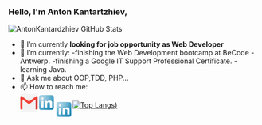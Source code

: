 ### Hello, I'm Anton Kantartzhiev,

![AntonKantardzhiev GitHub Stats](https://github-readme-stats.vercel.app/api?username=AntonKantardzhiev&theme=algolia&show_icons=true)
<!--
- 🔭 I’m currently working on ...
- 🌱 I’m currently learning ...
- 👯 I’m looking to collaborate on ...
- 🤔 I’m looking for help with ...
- 💬 Ask me about ...
- 📫 How to reach me: ...
- 😄 Pronouns: ...
- ⚡ Fun fact: ...
-->

- 🔭 I’m currently **looking for job opportunity as Web Developer**
- 🌱 I’m currently:
  -finishing the Web Development bootcamp at BeCode - Antwerp. -finishing a Google IT Support Professional Certificate.
  -learning Java.
- 💬 Ask me about OOP,TDD, PHP...
- 📫 How to reach me:</br>
  <a target="_blank" href="mailto:kantardjiev88@gmail.com">
  <img align="left" alt="Gmail" width="35px" src="img/gmail.png" />
  </a>
  <a href="https://www.linkedin.com/in/anton-kantardjiev-31115732/">
  <img align="left" alt="LinkedIn" width="35px" src="img/linkedin.png" />
  </a>

[![Top Langs](https://github-readme-stats.vercel.app/api/top-langs/?username=AntonKantardzhiev&layout=compact&theme=algolia))](https://github.com/anuraghazra/github-readme-stats)
<a href="img/banner.png">
<img align="left" alt="LinkedIn" width="35px" src="img/linkedin.png" />
